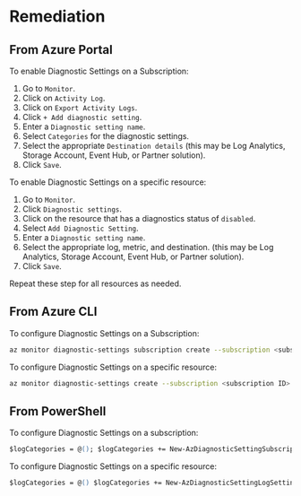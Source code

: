 # Remediation

## From Azure Portal

To enable Diagnostic Settings on a Subscription:

1. Go to `Monitor`.
2. Click on `Activity Log`.
3. Click on `Export Activity Logs`.
4. Click `+ Add diagnostic setting`.
5. Enter a `Diagnostic setting name`.
6. Select `Categories` for the diagnostic settings.
7. Select the appropriate `Destination details` (this may be Log Analytics, Storage Account, Event Hub, or Partner solution).
8. Click `Save`.

To enable Diagnostic Settings on a specific resource:

1. Go to `Monitor`.
2. Click `Diagnostic settings`.
3. Click on the resource that has a diagnostics status of `disabled`.
4. Select `Add Diagnostic Setting`.
5. Enter a `Diagnostic setting name`.
6. Select the appropriate log, metric, and destination. (this may be Log Analytics, Storage Account, Event Hub, or Partner solution).
7. Click `Save`.

Repeat these step for all resources as needed.

## From Azure CLI

To configure Diagnostic Settings on a Subscription:

```sh
az monitor diagnostic-settings subscription create --subscription <subscription id> --name <diagnostic settings name> --location <location> --event-hub <event hub ID> --event-hub-auth-rule <event hub auth rule ID> --storage-account <storage account ID> --workspace <log analytics workspace ID> --logs "<JSON encoded categories>" (e.g. [{category:Security,enabled:true},{category:Administrative,enabled:true},{category:Alert,enabled:true},{category:Policy,enabled:true}])
```

To configure Diagnostic Settings on a specific resource:

```sh
az monitor diagnostic-settings create --subscription <subscription ID> --resource <resource ID> --name <diagnostic settings name> --event-hub <event hub ID> --event-hub-rule <event hub auth rule ID> --storage-account <storage account ID> --workspace <log analytics workspace ID> --logs <resource specific JSON encoded log settings> --metrics <metric settings (shorthand|json-file|yaml-file)>
```

## From PowerShell

To configure Diagnostic Settings on a subscription:

```ps
$logCategories = @(); $logCategories += New-AzDiagnosticSettingSubscriptionLogSettingsObject -Category Administrative -Enabled $true $logCategories += New-AzDiagnosticSettingSubscriptionLogSettingsObject -Category Security -Enabled $true $logCategories += New-AzDiagnosticSettingSubscriptionLogSettingsObject -Category ServiceHealth -Enabled $true $logCategories += New-AzDiagnosticSettingSubscriptionLogSettingsObject -Category Alert -Enabled $true $logCategories += New-AzDiagnosticSettingSubscriptionLogSettingsObject -Category Recommendation -Enabled $true $logCategories += New-AzDiagnosticSettingSubscriptionLogSettingsObject -Category Policy -Enabled $true $logCategories += New-AzDiagnosticSettingSubscriptionLogSettingsObject -Category Autoscale -Enabled $true $logCategories += New-AzDiagnosticSettingSubscriptionLogSettingsObject -Category ResourceHealth -Enabled $true New-AzSubscriptionDiagnosticSetting -SubscriptionId <subscription ID> -Name <Diagnostic settings name> <[-EventHubAuthorizationRule <event hub auth rule ID> -EventHubName <event hub name>] [-StorageAccountId <storage account ID>] [-WorkSpaceId <log analytics workspace ID>] [-MarketplacePartner ID <full ARM Marketplace resource ID>]> -Log $logCategories
```

To configure Diagnostic Settings on a specific resource:

```ps
$logCategories = @() $logCategories += New-AzDiagnosticSettingLogSettingsObject -Category <resource specific log category> -Enabled $true Repeat command and variable assignment for each Log category specific to the resource where this Diagnostic Setting will get configured. $metricCategories = @() $metricCategories += New-AzDiagnosticSettingMetricSettingsObject -Enabled $true [-Category <resource specific metric category | AllMetrics>] [-RetentionPolicyDay <Integer>] [-RetentionPolicyEnabled $true] Repeat command and variable assignment for each Metric category or use the 'AllMetrics' category. New-AzDiagnosticSetting -ResourceId <resource ID> -Name <Diagnostic settings name> -Log $logCategories -Metric $metricCategories [-EventHubAuthorizationRuleId <event hub auth rule ID> -EventHubName <event hub name>] [-StorageAccountId <storage account ID>] [-WorkspaceId <log analytics workspace ID>] [-MarketplacePartnerId <full ARM marketplace resource ID>]>
```
